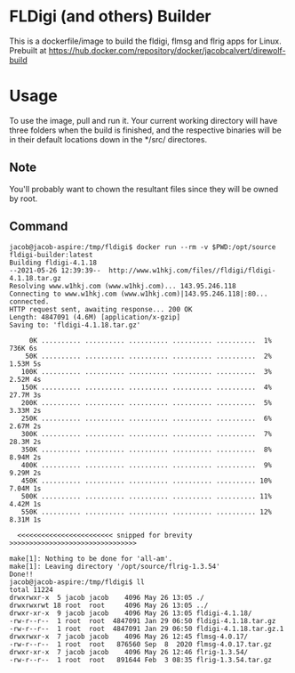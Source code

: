 # FLDigi (and others) Builder
This is a dockerfile/image to build the fldigi, flmsg and flrig apps for Linux. Prebuilt at https://hub.docker.com/repository/docker/jacobcalvert/direwolf-build 

# Usage 
To use the image, pull and run it. Your current working directory will have three folders when the build is finished, and the respective binaries will be in their default locations down in the */src/ directores. 

## Note
You'll probably want to chown the resultant files since they will be owned by root. 

## Command
```
jacob@jacob-aspire:/tmp/fldigi$ docker run --rm -v $PWD:/opt/source fldigi-builder:latest 
Building fldigi-4.1.18
--2021-05-26 12:39:39--  http://www.w1hkj.com/files//fldigi/fldigi-4.1.18.tar.gz
Resolving www.w1hkj.com (www.w1hkj.com)... 143.95.246.118
Connecting to www.w1hkj.com (www.w1hkj.com)|143.95.246.118|:80... connected.
HTTP request sent, awaiting response... 200 OK
Length: 4847091 (4.6M) [application/x-gzip]
Saving to: 'fldigi-4.1.18.tar.gz'

     0K .......... .......... .......... .......... ..........  1%  736K 6s
    50K .......... .......... .......... .......... ..........  2% 1.53M 5s
   100K .......... .......... .......... .......... ..........  3% 2.52M 4s
   150K .......... .......... .......... .......... ..........  4% 27.7M 3s
   200K .......... .......... .......... .......... ..........  5% 3.33M 2s
   250K .......... .......... .......... .......... ..........  6% 2.67M 2s
   300K .......... .......... .......... .......... ..........  7% 28.3M 2s
   350K .......... .......... .......... .......... ..........  8% 8.94M 2s
   400K .......... .......... .......... .......... ..........  9% 9.29M 2s
   450K .......... .......... .......... .......... .......... 10% 7.04M 1s
   500K .......... .......... .......... .......... .......... 11% 4.42M 1s
   550K .......... .......... .......... .......... .......... 12% 8.31M 1s

  <<<<<<<<<<<<<<<<<<<<<<<< snipped for brevity >>>>>>>>>>>>>>>>>>>>>>>>>>>>>>>>

make[1]: Nothing to be done for 'all-am'.
make[1]: Leaving directory '/opt/source/flrig-1.3.54'
Done!!
jacob@jacob-aspire:/tmp/fldigi$ ll
total 11224
drwxrwxr-x  5 jacob jacob    4096 May 26 13:05 ./
drwxrwxrwt 18 root  root     4096 May 26 13:05 ../
drwxr-xr-x  9 jacob jacob    4096 May 26 13:05 fldigi-4.1.18/
-rw-r--r--  1 root  root  4847091 Jan 29 06:50 fldigi-4.1.18.tar.gz
-rw-r--r--  1 root  root  4847091 Jan 29 06:50 fldigi-4.1.18.tar.gz.1
drwxrwxr-x  7 jacob jacob    4096 May 26 12:45 flmsg-4.0.17/
-rw-r--r--  1 root  root   876560 Sep  8  2020 flmsg-4.0.17.tar.gz
drwxr-xr-x  7 jacob jacob    4096 May 26 12:46 flrig-1.3.54/
-rw-r--r--  1 root  root   891644 Feb  3 08:35 flrig-1.3.54.tar.gz

```

